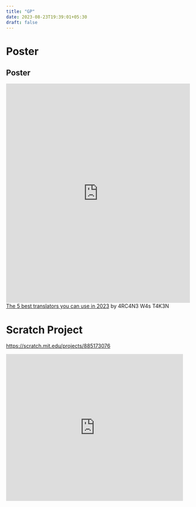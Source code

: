 ```yaml
---
title: "GP"
date: 2023-08-23T19:39:01+05:30
draft: false
---
```


# Poster
<h2>Poster</h2>
<iframe loading="lazy" style="position: relative; width: 100%; height: 600px; max-height: 80vh; border: none; padding: 0; margin: 0; overflow: hidden;"
      src="https://www.canva.com/design/DAFsSKGqy-o/view?embed" allowfullscreen="allowfullscreen" allow="fullscreen">
</iframe>
<a href="https://www.canva.com/design/DAFsSKGqy-o/view?utm_content=DAFsSKGqy-o&utm_campaign=designshare&utm_medium=embeds&utm_source=link" target="_blank" rel="noopener">The 5 best translators you can use in 2023</a> by 4RC4N3 W4s T4K3N


# Scratch Project

https://scratch.mit.edu/projects/885173076
<iframe src="https://scratch.mit.edu/projects/885173076/embed" allowtransparency="true" width="485" height="402" frameborder="0" scrolling="no" allowfullscreen></iframe>